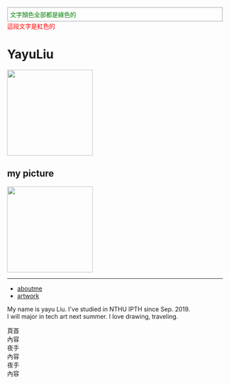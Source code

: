 <!DOCTYPE html>

<html>
<head>
  <tytle></tytle>
 
</head>

<body>
	<div style="color:green;border:2px #cccccc solid;padding:5px;">
文字顏色全部都是綠色的
</div>
	<span style="color:red;">這段文字是紅色的</span>
  <h1>YayuLiu</h1>
  <img width="200" src="https://scontent.ftpe8-4.fna.fbcdn.net/v/t1.0-9/69638577_1724845367659912_311887549939318784_o.jpg?_nc_cat=110&_nc_ohc=0Sc2LHwEinoAQlmt6DHpfsBWYYyPZvx7JEBVCvFHQ-edmq-hd75QHtESA&_nc_ht=scontent.ftpe8-4.fna&oh=57fc306e61bcda6af879568f6f5cbc51&oe=5E9F8384">
  <h2>my picture</h2>
  <img width="200" src="https://images.plurk.com/4mTMGsvFI8akr6iYUNpbSZ.jpg">
  <hr/>

<ul>
    <li><a href="#">aboutme</a></li>
    <li><a href="#">artwork</a></li>
 </ul>


<p>My name is yayu Liu. I've studied in NTHU IPTH since Sep. 2019.<br >
I will major in tech art next summer. I love drawing, traveling.<br >
</p>
<div data-role="page" id="home">
	<div data-role="healder">
		<hi>頁首</hi>
	</div>
	<div data-role="content">內容</div>
</div>

<div data-role="page" id="page1">
	<div data-role="healder">
		<hi>夜手</hi>
	</div>
	<div data-role="content">內容</div>
</div>

<div data-role="page" id="page3">
	<div data-role="healder">
		<hi>夜手</hi>
	</div>
	<div data-role="content">內容</div>
</div>

</body>
</html>
